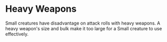 # Heavy Weapons

Small creatures have disadvantage on attack rolls with heavy weapons. A heavy weapon's size and bulk make it too large for a Small creature to use effectively.